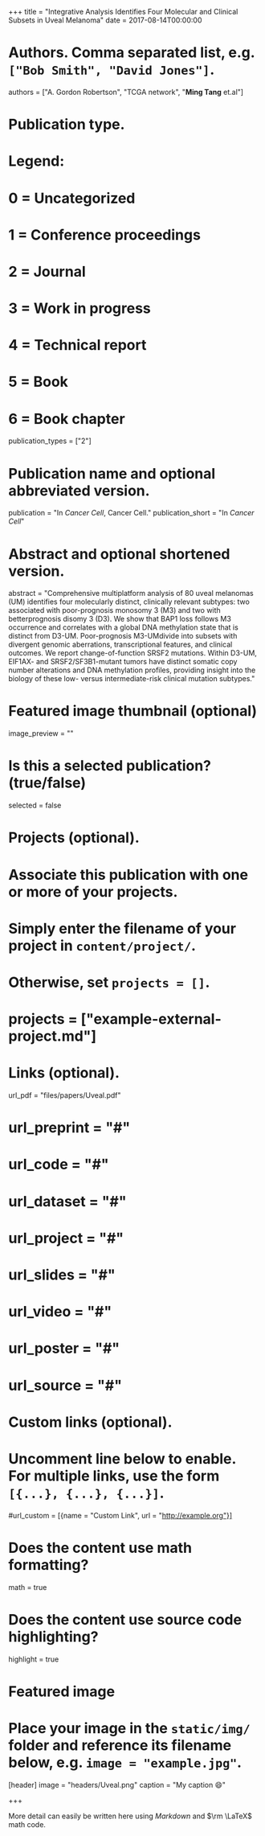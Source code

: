 +++
title = "Integrative Analysis Identifies Four Molecular and Clinical Subsets in Uveal Melanoma"
date = 2017-08-14T00:00:00

# Authors. Comma separated list, e.g. `["Bob Smith", "David Jones"]`.
authors = ["A. Gordon Robertson", "TCGA network", "**Ming Tang** et.al"]

# Publication type.
# Legend:
# 0 = Uncategorized
# 1 = Conference proceedings
# 2 = Journal
# 3 = Work in progress
# 4 = Technical report
# 5 = Book
# 6 = Book chapter
publication_types = ["2"]

# Publication name and optional abbreviated version.
publication = "In *Cancer Cell*, Cancer Cell."
publication_short = "In *Cancer Cell*"

# Abstract and optional shortened version.
abstract = "Comprehensive multiplatform analysis of 80 uveal melanomas (UM) identifies four molecularly distinct, clinically relevant subtypes: two associated with poor-prognosis monosomy 3 (M3) and two with betterprognosis disomy 3 (D3). We show that BAP1 loss follows M3 occurrence and correlates with a global DNA methylation state that is distinct from D3-UM. Poor-prognosis M3-UMdivide into subsets with divergent genomic aberrations, transcriptional features, and clinical outcomes. We report change-of-function SRSF2 mutations. Within D3-UM, EIF1AX- and SRSF2/SF3B1-mutant tumors have distinct somatic copy number alterations and DNA methylation profiles, providing insight into the biology of these low- versus intermediate-risk clinical mutation subtypes."

# Featured image thumbnail (optional)
image_preview = ""

# Is this a selected publication? (true/false)
selected = false

# Projects (optional).
#   Associate this publication with one or more of your projects.
#   Simply enter the filename of your project in `content/project/`.
#   Otherwise, set `projects = []`.
# projects = ["example-external-project.md"]

# Links (optional).
url_pdf = "files/papers/Uveal.pdf"
# url_preprint = "#"
# url_code = "#"
# url_dataset = "#"
# url_project = "#"
# url_slides = "#"
# url_video = "#"
# url_poster = "#"
# url_source = "#"

# Custom links (optional).
#   Uncomment line below to enable. For multiple links, use the form `[{...}, {...}, {...}]`.
#url_custom = [{name = "Custom Link", url = "http://example.org"}]

# Does the content use math formatting?
math = true

# Does the content use source code highlighting?
highlight = true

# Featured image
# Place your image in the `static/img/` folder and reference its filename below, e.g. `image = "example.jpg"`.
[header]
image = "headers/Uveal.png"
caption = "My caption :smile:"

+++

More detail can easily be written here using *Markdown* and $\rm \LaTeX$ math code.
